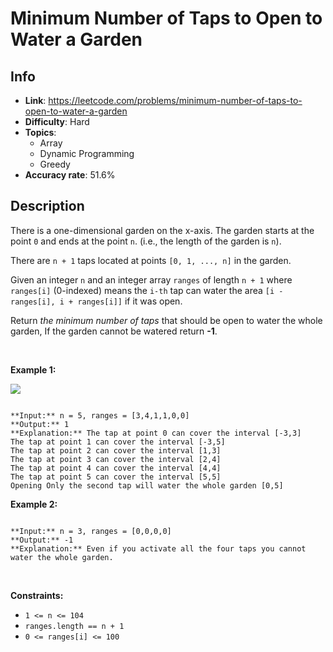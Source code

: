 # Minimum Number of Taps to Open to Water a Garden

## Info  
- **Link**: https://leetcode.com/problems/minimum-number-of-taps-to-open-to-water-a-garden
- **Difficulty**: Hard  
- **Topics**:   
    - Array
    - Dynamic Programming
    - Greedy
- **Accuracy rate**: 51.6%  

## Description  
    
There is a one-dimensional garden on the x-axis. The garden starts at the point `0` and ends at the point `n`. (i.e., the length of the garden is `n`).


There are `n + 1` taps located at points `[0, 1, ..., n]` in the garden.


Given an integer `n` and an integer array `ranges` of length `n + 1` where `ranges[i]` (0-indexed) means the `i-th` tap can water the area `[i - ranges[i], i + ranges[i]]` if it was open.


Return *the minimum number of taps* that should be open to water the whole garden, If the garden cannot be watered return **-1**.


 


**Example 1:**


![](https://assets.leetcode.com/uploads/2020/01/16/1685_example_1.png)

```

**Input:** n = 5, ranges = [3,4,1,1,0,0]
**Output:** 1
**Explanation:** The tap at point 0 can cover the interval [-3,3]
The tap at point 1 can cover the interval [-3,5]
The tap at point 2 can cover the interval [1,3]
The tap at point 3 can cover the interval [2,4]
The tap at point 4 can cover the interval [4,4]
The tap at point 5 can cover the interval [5,5]
Opening Only the second tap will water the whole garden [0,5]

```

**Example 2:**



```

**Input:** n = 3, ranges = [0,0,0,0]
**Output:** -1
**Explanation:** Even if you activate all the four taps you cannot water the whole garden.

```

 


**Constraints:**


* `1 <= n <= 104`
* `ranges.length == n + 1`
* `0 <= ranges[i] <= 100`


  
    